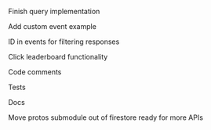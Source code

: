 Finish query implementation

Add custom event example

ID in events for filtering responses

Click leaderboard functionality

Code comments

Tests

Docs

Move protos submodule out of firestore ready for more APIs
